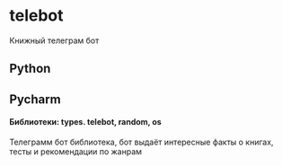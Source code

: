 # telebot
Книжный телеграм бот 
## Python ##

## Pycharm ##

#### Библиотеки: types. telebot, random, os ####

Телеграмм бот библиотека, бот выдаёт интересные факты о книгах, тесты и рекомендации по жанрам 

